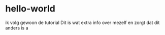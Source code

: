 # hello-world
ik volg gewoon de tutorial
Dit is wat extra info over mezelf en zorgt dat dit anders is a
